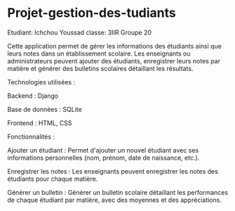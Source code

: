 # Projet-gestion-des-tudiants
Etudiant: Ichchou Youssad
classe: 3IIR Groupe 20

Cette application permet de gérer les informations des étudiants ainsi que leurs notes dans un établissement scolaire. Les enseignants ou administrateurs peuvent ajouter des étudiants, enregistrer leurs notes par matière et générer des bulletins scolaires détaillant les résultats.

 Technologies utilisées :

Backend : Django

Base de données : SQLite

Frontend : HTML, CSS

 Fonctionnalités :

Ajouter un étudiant : Permet d'ajouter un nouvel étudiant avec ses informations personnelles (nom, prénom, date de naissance, etc.).

Enregistrer les notes : Les enseignants peuvent enregistrer les notes des étudiants pour chaque matière.

Générer un bulletin : Générer un bulletin scolaire détaillant les performances de chaque étudiant par matière, avec des moyennes et des appréciations.
